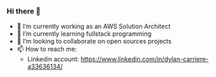 ### Hi there 👋

- 🔭 I’m currently working as an AWS Solution Architect
- 🌱 I’m currently learning fullstack programming
- 👯 I’m looking to collaborate on open sources projects
- 📫 How to reach me: 
  - Linkedin account: https://www.linkedin.com/in/dylan-carriere-a33636134/

<!--
**Dylan-Carriere/Dylan-Carriere** is a ✨ _special_ ✨ repository because its `README.md` (this file) appears on your GitHub profile.

Here are some ideas to get you started:

- 🔭 I’m currently working on ...
- 🌱 I’m currently learning ...
- 👯 I’m looking to collaborate on ...
- 🤔 I’m looking for help with ...
- 💬 Ask me about ...
- 📫 How to reach me: ...
- 😄 Pronouns: ...
- ⚡ Fun fact: ...
-->
